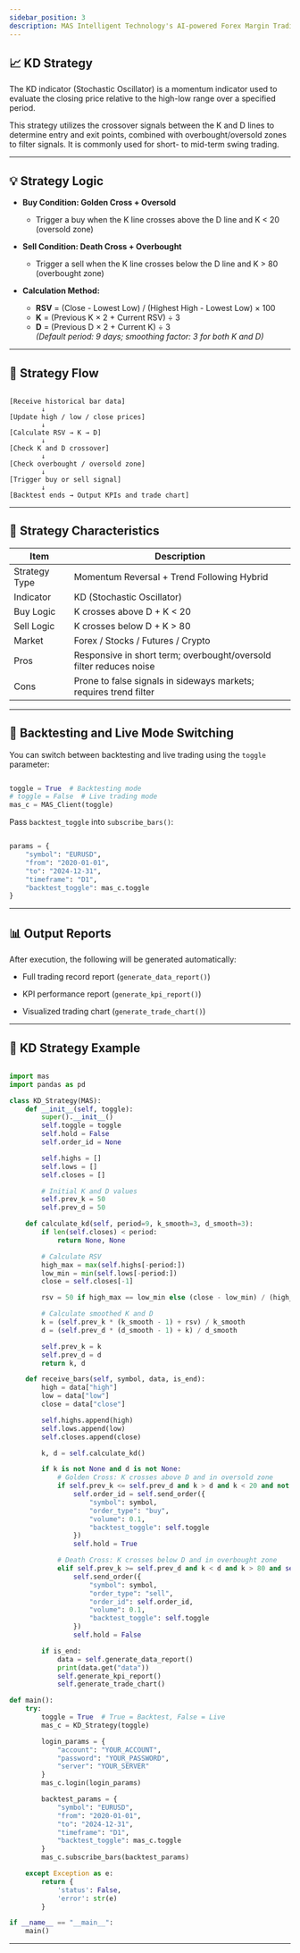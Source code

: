```yaml
---
sidebar_position: 3
description: MAS Intelligent Technology's AI-powered Forex Margin Trading Platform with full MetaTrader MT5 broker integration allows investors to generate automated trading strategies simply by entering text. Supports instant backtesting,real-time data synchronization,and seamless multi-broker switching. No coding experience required to easily launch AI automated trading,optimize strategies,and reduce market risk. Designed for both individual traders and financial institutions with standardized MetaTrader MT5-compatible APIs,automated backtesting,and quantitative strategy optimization to help enterprises deploy stable and efficient trading solutions quickly.
---
```


## 📈 KD Strategy

The KD indicator (Stochastic Oscillator) is a momentum indicator used to evaluate the closing price relative to the high-low range over a specified period.

This strategy utilizes the crossover signals between the K and D lines to determine entry and exit points, combined with overbought/oversold zones to filter signals. It is commonly used for short- to mid-term swing trading.

---

## 💡 Strategy Logic

- **Buy Condition: Golden Cross + Oversold**
  - Trigger a buy when the K line crosses above the D line and K < 20 (oversold zone)

- **Sell Condition: Death Cross + Overbought**
  - Trigger a sell when the K line crosses below the D line and K > 80 (overbought zone)

- **Calculation Method:**
  - **RSV** = (Close - Lowest Low) / (Highest High - Lowest Low) × 100  
  - **K** = (Previous K × 2 + Current RSV) ÷ 3  
  - **D** = (Previous D × 2 + Current K) ÷ 3  
    *(Default period: 9 days; smoothing factor: 3 for both K and D)*

---

## 🔁 Strategy Flow

```text

[Receive historical bar data]
        ↓
[Update high / low / close prices]
        ↓
[Calculate RSV → K → D]
        ↓
[Check K and D crossover]
        ↓
[Check overbought / oversold zone]
        ↓
[Trigger buy or sell signal]
        ↓
[Backtest ends → Output KPIs and trade chart]

```

---

## 🧩 Strategy Characteristics

| Item          | Description                                                        |
| ------------- | ------------------------------------------------------------------ |
| Strategy Type | Momentum Reversal + Trend Following Hybrid                         |
| Indicator     | KD (Stochastic Oscillator)                                         |
| Buy Logic     | K crosses above D + K < 20                                         |
| Sell Logic    | K crosses below D + K > 80                                         |
| Market        | Forex / Stocks / Futures / Crypto                                  |
| Pros          | Responsive in short term; overbought/oversold filter reduces noise |
| Cons          | Prone to false signals in sideways markets; requires trend filter  |

---

## 🚀 Backtesting and Live Mode Switching

You can switch between backtesting and live trading using the `toggle` parameter:

```python

toggle = True  # Backtesting mode
# toggle = False  # Live trading mode
mas_c = MAS_Client(toggle)

```

Pass `backtest_toggle` into `subscribe_bars()`:

```python

params = {
    "symbol": "EURUSD",
    "from": "2020-01-01",
    "to": "2024-12-31",
    "timeframe": "D1",
    "backtest_toggle": mas_c.toggle
}

```

---

## 📊 Output Reports

After execution, the following will be generated automatically:

- Full trading record report (`generate_data_report()`)

- KPI performance report (`generate_kpi_report()`)

- Visualized trading chart (`generate_trade_chart()`)

---

## 📘 KD Strategy Example

```python

import mas
import pandas as pd

class KD_Strategy(MAS):
    def __init__(self, toggle):
        super().__init__()
        self.toggle = toggle
        self.hold = False
        self.order_id = None

        self.highs = []
        self.lows = []
        self.closes = []

        # Initial K and D values
        self.prev_k = 50
        self.prev_d = 50

    def calculate_kd(self, period=9, k_smooth=3, d_smooth=3):
        if len(self.closes) < period:
            return None, None

        # Calculate RSV
        high_max = max(self.highs[-period:])
        low_min = min(self.lows[-period:])
        close = self.closes[-1]

        rsv = 50 if high_max == low_min else (close - low_min) / (high_max - low_min) * 100

        # Calculate smoothed K and D
        k = (self.prev_k * (k_smooth - 1) + rsv) / k_smooth
        d = (self.prev_d * (d_smooth - 1) + k) / d_smooth

        self.prev_k = k
        self.prev_d = d
        return k, d

    def receive_bars(self, symbol, data, is_end):
        high = data["high"]
        low = data["low"]
        close = data["close"]

        self.highs.append(high)
        self.lows.append(low)
        self.closes.append(close)

        k, d = self.calculate_kd()

        if k is not None and d is not None:
            # Golden Cross: K crosses above D and in oversold zone
            if self.prev_k <= self.prev_d and k > d and k < 20 and not self.hold:
                self.order_id = self.send_order({
                    "symbol": symbol,
                    "order_type": "buy",
                    "volume": 0.1,
                    "backtest_toggle": self.toggle
                })
                self.hold = True

            # Death Cross: K crosses below D and in overbought zone
            elif self.prev_k >= self.prev_d and k < d and k > 80 and self.hold:
                self.send_order({
                    "symbol": symbol,
                    "order_type": "sell",
                    "order_id": self.order_id,
                    "volume": 0.1,
                    "backtest_toggle": self.toggle
                })
                self.hold = False

        if is_end:
            data = self.generate_data_report()
            print(data.get("data"))
            self.generate_kpi_report()
            self.generate_trade_chart()

def main():
    try:
        toggle = True  # True = Backtest, False = Live
        mas_c = KD_Strategy(toggle)

        login_params = {
            "account": "YOUR_ACCOUNT",
            "password": "YOUR_PASSWORD",
            "server": "YOUR_SERVER"
        }
        mas_c.login(login_params)

        backtest_params = {
            "symbol": "EURUSD",
            "from": "2020-01-01",
            "to": "2024-12-31",
            "timeframe": "D1",
            "backtest_toggle": mas_c.toggle
        }
        mas_c.subscribe_bars(backtest_params)

    except Exception as e:
        return {
            'status': False,
            'error': str(e)
        }

if __name__ == "__main__":
    main()

```

---